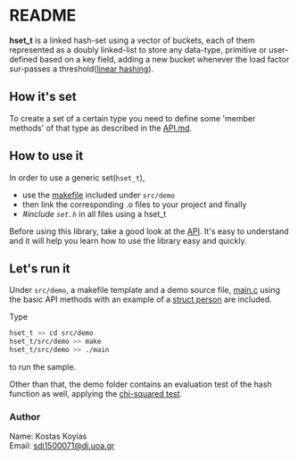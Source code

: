 # README #

**hset_t** is a linked hash-set using a vector of buckets, each of them
represented as a doubly linked-list to
store any data-type, primitive or user-defined based on a key field,
adding a new bucket whenever the load factor
sur-passes a threshold([linear hashing](http://cgi.di.uoa.gr/~ad/M149/e_ds_linearhashing.pdf)).

## How it's set ##

To create a set of a certain type you need to define
some 'member methods' of that type as described in the [API.md](./API.md).

## How to use it ##

In order to use a generic set(`hset_t`),

* use the [makefile](./src/demo/makefile) included under `src/demo`
* then link the corresponding .o files to your project and finally
* *\#include `set.h`* in all files using a hset_t

Before using this library, take a good look at the [API](./API.md).
It's easy to understand and it will help you learn how
to use the library easy and quickly.

## Let's run it ##

Under `src/demo`, a makefile template and a demo source file, [main.c](./src/demo/main.c)
using the basic API methods
with an example of a [struct person](../list_t/src/demo/person.h) are included.

Type

```bash
hset_t >> cd src/demo
hset_t/src/demo >> make
hset_t/src/demo >> ./main
```

to run the sample.

Other than that, the demo folder contains an evaluation test of
the hash function as well, applying
the [chi-squared test](https://en.wikipedia.org/wiki/Chi-squared_test).

### Author ###

Name:  Kostas Koyias  
Email: sdi1500071@di.uoa.gr
